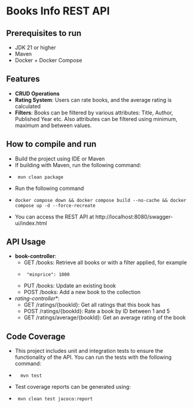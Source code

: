 # Books Info REST API

## Prerequisites to run
- JDK 21 or higher
- Maven
- Docker + Docker Compose

## Features
- **CRUD Operations**
- **Rating System**: Users can rate books, and the average rating is calculated
- **Filters**: Books can be filtered by various attributes: Title, Author, Published Year etc. Also attributes can be filtered using minimum, maximum and between values.

## How to compile and run

- Build the project using IDE or Maven
- If building with Maven, run the following command:
-      mvn clean package
- Run the following command
-     docker compose down && docker compose build --no-cache && docker compose up -d --force-recreate
- You can access the REST API at http://localhost:8080/swagger-ui/index.html

## API Usage

- **book-controller**:
  - GET /books: Retrieve all books or with a filter applied, for example
  -      "minprice": 1000
  - PUT /books: Update an existing book
  - POST /books: Add a new book to the collection
- *rating-controller**:
  - GET /ratings/{bookId}: Get all ratings that this book has
  - POST /ratings/{bookId}: Rate a book by ID between 1 and 5
  - GET /ratings/average/{bookId}: Get an average rating of the book
 
## Code Coverage

- This project includes unit and integration tests to ensure the functionality of the API. You can run the tests with the following command:
-       mvn test
- Test coverage reports can be generated using:
-      mvn clean test jacoco:report
